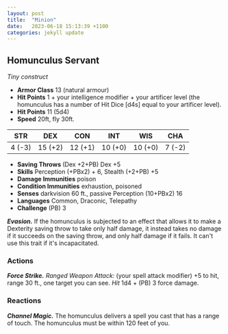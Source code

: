 ```yaml
---
layout: post
title:  "Minion"
date:   2023-06-18 15:13:39 +1100
categories: jekyll update
---
```

## Homunculus Servant
*Tiny construct*

- **Armor Class** 13 (natural armour)
- **Hit Points** 1 + your intelligence modifier + your artificer level (the homunculus has a number of Hit Dice [d4s] equal to your artificer level).
- **Hit Points** 11 (5d4)
- **Speed** 20ft, fly 30ft.

| STR    | DEX     | CON     | INT     | WIS     | CHA    |
|:------:|:-------:|:-------:|:-------:|:-------:|:------:|
| 4 (-3) | 15 (+2) | 12 (+1) | 10 (+0) | 10 (+0) | 7 (-2) |

- **Saving Throws** (Dex +2+PB) Dex +5
- **Skills** Perception (+PBx2) + 6, Stealth (+2+PB) +5
- **Damage Immunities** poison
- **Condition Immunities** exhaustion, poisoned
- **Senses** darkvision 60 ft., passive Perception (10+PBx2) 16
- **Languages** Common, Draconic, Telepathy
- **Challenge** (PB) 3

***Evasion.*** If the homunculus is subjected to an effect that allows it to make a Dexterity saving throw to take only half damage, it instead takes no damage if it succeeds on the saving throw, and only half damage if it fails. It can't use this trait if it's incapacitated.

### Actions
***Force Strike.*** *Ranged Weapon Attack:* (your spell attack modifier) +5 to hit, range 30 ft., one target you can see. *Hit* 1d4 + (PB) 3 force damage.

### Reactions
***Channel Magic.*** The homunculus delivers a spell you cast that has a range of touch. The homunculus must be within 120 feet of you.
